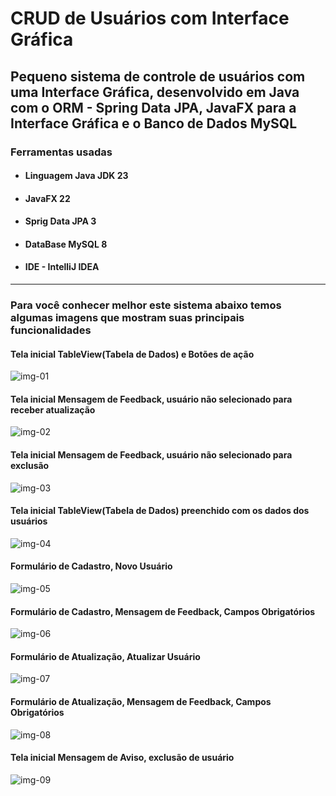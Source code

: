 # CRUD de Usuários com Interface Gráfica

## Pequeno sistema de controle de usuários com uma Interface Gráfica, desenvolvido em Java com o ORM - Spring Data JPA, JavaFX para a Interface Gráfica e o Banco de Dados MySQL

### Ferramentas usadas
* #### Linguagem Java JDK 23
* #### JavaFX 22
* #### Sprig Data JPA 3
* #### DataBase MySQL 8
* #### IDE - IntelliJ IDEA
  
___

### Para você conhecer melhor este sistema abaixo temos algumas imagens que mostram suas principais funcionalidades

#### Tela inicial TableView(Tabela de Dados) e Botões de ação
![img-01](https://github.com/user-attachments/assets/72e71c0f-bfbc-4337-b4c9-d05af0da3301)

#### Tela inicial Mensagem de Feedback, usuário não selecionado para receber atualização
![img-02](https://github.com/user-attachments/assets/737ac444-a979-4cf8-a126-3f30c43afe07)

#### Tela inicial Mensagem de Feedback, usuário não selecionado para exclusão
![img-03](https://github.com/user-attachments/assets/119ea5f4-f829-48fe-9cd8-df3f8df817ea)

#### Tela inicial TableView(Tabela de Dados) preenchido com os dados dos usuários
![img-04](https://github.com/user-attachments/assets/5a39ea0d-6a22-4e6a-9b06-856b06fc051d)

#### Formulário de Cadastro, Novo Usuário
![img-05](https://github.com/user-attachments/assets/a1d97af3-139c-4a2c-9e02-8fbd92ea343c)

#### Formulário de Cadastro, Mensagem de Feedback, Campos Obrigatórios
![img-06](https://github.com/user-attachments/assets/4c4ceef1-65c8-4b4a-bfea-dc7050f102d4)

#### Formulário de Atualização, Atualizar Usuário
![img-07](https://github.com/user-attachments/assets/589bb7fd-66ae-4146-b534-58c297873611)

#### Formulário de Atualização, Mensagem de Feedback, Campos Obrigatórios
![img-08](https://github.com/user-attachments/assets/2b17df15-4da2-412d-b293-795e3ac8a52b)

#### Tela inicial Mensagem de Aviso, exclusão de usuário
![img-09](https://github.com/user-attachments/assets/bd7f5ef8-62ab-4855-b1a7-959031341380)
